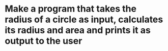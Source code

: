 <h1>Make a program that takes the radius of a circle as input,
calculates its radius and area and prints it as output to the user</h1>